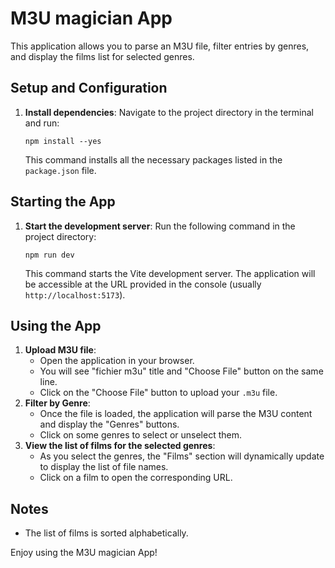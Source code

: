 # M3U magician App

This application allows you to parse an M3U file, filter entries by genres, and display the films list for selected genres.

## Setup and Configuration

1.  **Install dependencies**:
    Navigate to the project directory in the terminal and run:
    ```shell
    npm install --yes
    ```
    This command installs all the necessary packages listed in the `package.json` file.

## Starting the App

1.  **Start the development server**:
    Run the following command in the project directory:
    ```shell
    npm run dev
    ```
    This command starts the Vite development server. The application will be accessible at the URL provided in the console (usually `http://localhost:5173`).

## Using the App

1.  **Upload M3U file**:
    -   Open the application in your browser.
    -   You will see "fichier m3u" title and "Choose File" button on the same line.
    -   Click on the "Choose File" button to upload your `.m3u` file.
2.  **Filter by Genre**:
    -   Once the file is loaded, the application will parse the M3U content and display the "Genres" buttons.
    -   Click on some genres to select or unselect them.
3.  **View the list of films for the selected genres**:
    -   As you select the genres, the "Films" section will dynamically update to display the list of file names.
    -   Click on a film to open the corresponding URL.

## Notes

-   The list of films is sorted alphabetically.

Enjoy using the M3U magician App!
